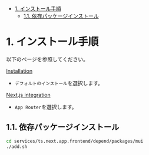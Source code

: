 - [1. インストール手順](#1-インストール手順)
  - [1.1. 依存パッケージインストール](#11-依存パッケージインストール)


# 1. インストール手順

以下のページを参照してください。  

[Installation](https://mui.com/material-ui/getting-started/installation/)

- `デフォルトのインストール`を選択します。

[Next.js integration](https://mui.com/material-ui/integrations/nextjs/)

- `App Router`を選択します。


## 1.1. 依存パッケージインストール

```sh
cd services/ts.next.app.frontend/depend/packages/mui
./add.sh
```